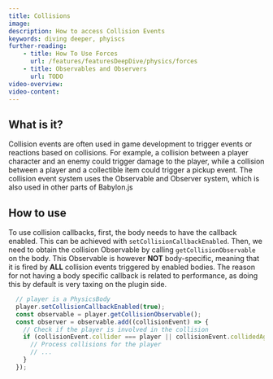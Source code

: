 ```yaml
---
title: Collisions
image: 
description: How to access Collision Events
keywords: diving deeper, phyiscs
further-reading:
    - title: How To Use Forces
      url: /features/featuresDeepDive/physics/forces
    - title: Observables and Observers
      url: TODO 
video-overview:
video-content:
---
```


## What is it?

Collision events are often used in game development to trigger events or reactions based on collisions. For example, a collision between a player character and an enemy could trigger damage to the player, while a collision between a player and a collectible item could trigger a pickup event. The collision event system uses the Observable and Observer system, which is also used in other parts of Babylon.js

## How to use

To use collision callbacks, first, the body needs to have the callback enabled. This can be achieved with `setCollisionCallbackEnabled`. Then, we need to obtain the collision Observable by calling `getCollisionObservable` on the body. This Observable is however **NOT** body-specific, meaning that it is fired by **ALL** collision events triggered by enabled bodies. The reason for not having a body specific callback is related to performance, as doing this by default is very taxing on the plugin side.

```javascript
  // player is a PhysicsBody 
  player.setCollisionCallbackEnabled(true);
  const observable = player.getCollisionObservable();
  const observer = observable.add((collisionEvent) => {
    // Check if the player is involved in the collision
    if (collisionEvent.collider === player || collisionEvent.collidedAgainst === player) {
      // Process collisions for the player
      // ...
    } 
  });
```
